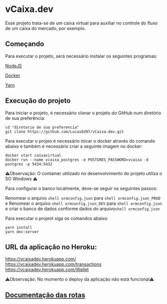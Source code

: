 # vCaixa.dev

Esse projeto trata-se de um caixa virtual para auxiliar no controle do fluxo de um caixa do mercado, por exemplo. 

## Começando
Para executar o projeto, será necessário instalar os seguintes programas:

[NodeJS](https://nodejs.org/pt-br/download/)

[Docker](https://docs.docker.com/docker-for-windows/install/)

[Yarn](https://classic.yarnpkg.com/en/docs/install#windows-stable)

## Execução do projeto
Para iniciar o projeto, é necessário clonar o projeto do GitHub num diretório de sua preferência:

```shell
cd "diretorio de sua preferencia"
git clone https://github.com/LucasEd97/vCaixa.dev.git
```

Para executar o projeo é necessário inicar o docker através do comando abaixo e também é necessário criar a seguinte imagem no docker: 

```shell
docker start caixavirtual
docker run --name vcaixa_postgres -e POSTGRES_PASSWORD=vcaixa -d postgres -p 5434:5432
```
⚠Observação: O container utilizado no desenvolvimento do projeto utiliza o SO Windows ⚠

Para configurar o banco localmente, deve-se seguir os seguintes passos:

Renomear o arquivo ```shell ormconfig.json``` para ```shell ormconfig.json_PROD``` e 
Renomear o arquivo ```shell ormconfig.json_DEV``` para ```shell ormconfig.json``` e criar o banco de dados conforme dados do arquivo```shell ormconfig.json ```

Para executar o projeot siga os comandos abaixo:

```shell
yarn install
yarn dev:server
```

## URL da aplicação no Heroku:
https://vcaixadev.herokuapp.com/
https://vcaixadev.herokuapp.com/transactions
https://vcaixadev.herokuapp.com/Wallet

⚠Observação: No momento o deploy da aplicação não está funcional⚠


## [Documentação das rotas](https://documenter.getpostman.com/view/12464400/T1LVA4N2?version=latest)

